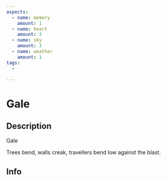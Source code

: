 ```yaml
---
aspects:
  - name: memory
    amount: 1
  - name: heart
    amount: 3
  - name: sky
    amount: 3
  - name: weather
    amount: 1
tags:
  - 

---
```


# Gale

## Description
Gale

Trees bend, walls creak, travellers bend low against the blast.
## Info